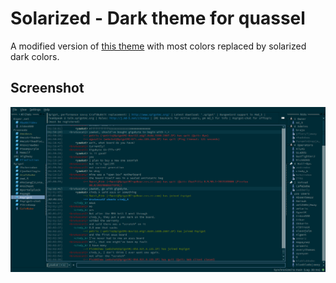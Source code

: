 Solarized - Dark theme for quassel
==================================

A modified version of [this theme](http://git.quassel-irc.org/?p=quassel.git;a=blob_plain;f=data/stylesheets/jussi01-darktheme.qss;hb=HEAD) with most colors replaced by solarized dark colors.

Screenshot
----------

![Screenshort #1](screenshot1.png)
